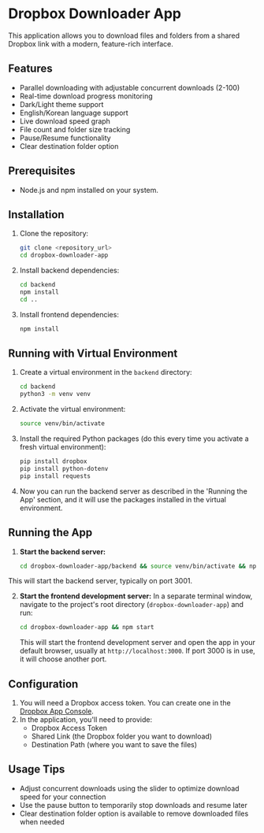 # Dropbox Downloader App

This application allows you to download files and folders from a shared Dropbox link with a modern, feature-rich interface.

## Features

- Parallel downloading with adjustable concurrent downloads (2-100)
- Real-time download progress monitoring
- Dark/Light theme support
- English/Korean language support
- Live download speed graph
- File count and folder size tracking
- Pause/Resume functionality
- Clear destination folder option

## Prerequisites

- Node.js and npm installed on your system.

## Installation

1.  Clone the repository:

    ```bash
    git clone <repository_url>
    cd dropbox-downloader-app
    ```

2.  Install backend dependencies:

    ```bash
    cd backend
    npm install
    cd ..
    ```
3.  Install frontend dependencies:
    ```bash
    npm install
    ```

## Running with Virtual Environment

1.  Create a virtual environment in the `backend` directory:

    ```bash
    cd backend
    python3 -m venv venv
    ```

2.  Activate the virtual environment:

    ```bash
    source venv/bin/activate
    ```

3.  Install the required Python packages (do this every time you activate a fresh virtual environment):

    ```bash
    pip install dropbox
    pip install python-dotenv
    pip install requests
    ```

4.  Now you can run the backend server as described in the 'Running the App' section, and it will use the packages installed in the virtual environment.
## Running the App

1.  **Start the backend server:**

    ```bash
    cd dropbox-downloader-app/backend && source venv/bin/activate && npm run dev
    ```
   This will start the backend server, typically on port 3001.

2.  **Start the frontend development server:**
    In a separate terminal window, navigate to the project's root directory (`dropbox-downloader-app`) and run:
    ```bash    
    cd dropbox-downloader-app && npm start
    ```
    This will start the frontend development server and open the app in your default browser, usually at `http://localhost:3000`. If port 3000 is in use, it will choose another port.

## Configuration

1. You will need a Dropbox access token. You can create one in the [Dropbox App Console](https://www.dropbox.com/developers/apps). 
2. In the application, you'll need to provide:
   - Dropbox Access Token
   - Shared Link (the Dropbox folder you want to download)
   - Destination Path (where you want to save the files)

## Usage Tips

- Adjust concurrent downloads using the slider to optimize download speed for your connection
- Use the pause button to temporarily stop downloads and resume later
- Clear destination folder option is available to remove downloaded files when needed
